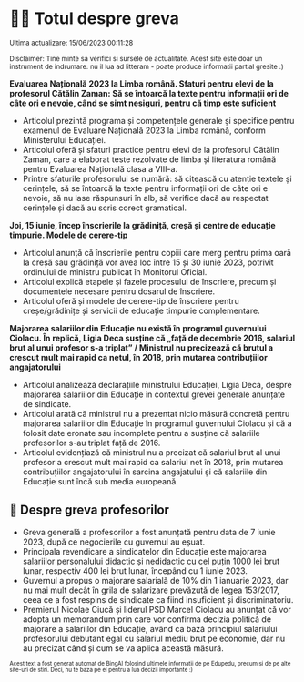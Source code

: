 # 👩‍🏫 Totul despre greva
<sub>Ultima actualizare: 15/06/2023 00:11:28</sub>

<sub>Disclaimer: Tine minte sa verifici si sursele de actualitate. Acest site este doar un instrument de indrumare: nu il lua ad litteram - poate produce informatii partial gresite :)</sub>

**Evaluarea Națională 2023 la Limba română. Sfaturi pentru elevi de la profesorul Cătălin Zaman: Să se întoarcă la texte pentru informații ori de câte ori e nevoie, când se simt nesiguri, pentru că timp este suficient**

- Articolul prezintă programa și competențele generale și specifice pentru examenul de Evaluare Națională 2023 la Limba română, conform Ministerului Educației.
- Articolul oferă și sfaturi practice pentru elevi de la profesorul Cătălin Zaman, care a elaborat teste rezolvate de limba și literatura română pentru Evaluarea Națională clasa a VIII-a.
- Printre sfaturile profesorului se numără: să citească cu atenție textele și cerințele, să se întoarcă la texte pentru informații ori de câte ori e nevoie, să nu lase răspunsuri în alb, să verifice dacă au respectat cerințele și dacă au scris corect gramatical.

**Joi, 15 iunie, încep înscrierile la grădiniță, creșă și centre de educație timpurie. Modele de cerere-tip**

- Articolul anunță că înscrierile pentru copiii care merg pentru prima oară la creșă sau grădiniță vor avea loc între 15 și 30 iunie 2023, potrivit ordinului de ministru publicat în Monitorul Oficial.
- Articolul explică etapele și fazele procesului de înscriere, precum și documentele necesare pentru dosarul de înscriere.
- Articolul oferă și modele de cerere-tip de înscriere pentru creșe/grădinițe și servicii de educație timpurie complementare.

**Majorarea salariilor din Educație nu există în programul guvernului Ciolacu. În replică, Ligia Deca susține că „față de decembrie 2016, salariul brut al unui profesor s-a triplat” / Ministrul nu precizează că brutul a crescut mult mai rapid ca netul, în 2018, prin mutarea contribuțiilor angajatorului**

- Articolul analizează declarațiile ministrului Educației, Ligia Deca, despre majorarea salariilor din Educație în contextul grevei generale anunțate de sindicate.
- Articolul arată că ministrul nu a prezentat nicio măsură concretă pentru majorarea salariilor din Educație în programul guvernului Ciolacu și că a folosit date eronate sau incomplete pentru a susține că salariile profesorilor s-au triplat față de 2016.
- Articolul evidențiază că ministrul nu a precizat că salariul brut al unui profesor a crescut mult mai rapid ca salariul net în 2018, prin mutarea contribuțiilor angajatorului în sarcina angajatului și că salariile din Educație sunt încă sub media europeană.

## 🏫 Despre greva profesorilor

- Greva generală a profesorilor a fost anunțată pentru data de 7 iunie 2023, după ce negocierile cu guvernul au eșuat.
- Principala revendicare a sindicatelor din Educație este majorarea salariilor personalului didactic și nedidactic cu cel puțin 1000 lei brut lunar, respectiv 400 lei brut lunar, începând cu 1 iunie 2023.
- Guvernul a propus o majorare salarială de 10% din 1 ianuarie 2023, dar nu mai mult decât în grila de salarizare prevăzută de legea 153/2017, ceea ce a fost respins de sindicate ca fiind insuficient și discriminatoriu.
- Premierul Nicolae Ciucă și liderul PSD Marcel Ciolacu au anunțat că vor adopta un memorandum prin care vor confirma decizia politică de majorare a salariilor din Educație, având ca bază principiul salariului profesorului debutant egal cu salariul mediu brut pe economie, dar nu au precizat când și cum se va aplica această măsură.


<sub><sub>Acest text a fost generat automat de BingAI folosind ultimele informatii de pe Edupedu, precum si de pe alte site-uri de stiri. Deci, nu te baza pe el pentru a lua decizii importante :)</sub></sub>